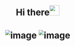 <h1 align="center">Hi there<img src="https://github.com/blackcater/blackcater/raw/main/images/Hi.gif" height="32"/></h1>
<h1 align="center" >
  
  ![image](https://github.com/NLittleCloud/NLittleCloud/assets/107635953/1b23b61d-46b0-40b6-8d39-24126fec5504)
  ![image](https://github.com/NLittleCloud/NLittleCloud/assets/107635953/42a4f760-4af3-45fa-8aa6-58b69f7743bc)

</h1>
<!--
**NLittleCloud/NLittleCloud** is a ✨ _special_ ✨ repository because its `README.md` (this file) appears on your GitHub profile.

Here are some ideas to get you started:

- 🔭 I’m currently working on ...
- 🌱 I’m currently learning ...
- 👯 I’m looking to collaborate on ...
- 🤔 I’m looking for help with ...
- 💬 Ask me about ...
- 📫 How to reach me: ...
- 😄 Pronouns: ...
- ⚡ Fun fact: ...
-->
